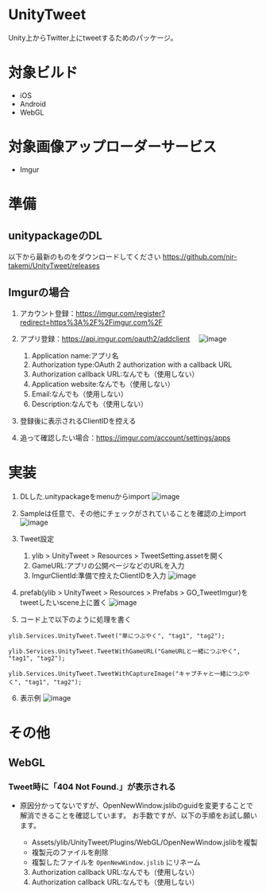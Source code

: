 # UnityTweet
Unity上からTwitter上にtweetするためのパッケージ。

# 対象ビルド
- iOS
- Android
- WebGL

# 対象画像アップローダーサービス
- Imgur

# 準備
## unitypackageのDL
以下から最新のものをダウンロードしてください
https://github.com/nir-takemi/UnityTweet/releases

## Imgurの場合
1. アカウント登録：https://imgur.com/register?redirect=https%3A%2F%2Fimgur.com%2F
   
2. アプリ登録：https://api.imgur.com/oauth2/addclient
　![image](https://user-images.githubusercontent.com/10418442/68995593-b91c1080-08d2-11ea-9308-58ea7e5ff89a.png)
   1. Application name:アプリ名
   2. Authorization type:OAuth 2 authorization with a callback URL
   3. Authorization callback URL:なんでも（使用しない）
   4. Application website:なんでも（使用しない）
   5. Email:なんでも（使用しない）
   6. Description:なんでも（使用しない）
3. 登録後に表示されるClientIDを控える
4. 追って確認したい場合：https://imgur.com/account/settings/apps

# 実装
1. DLした.unitypackageをmenuからimport
![image](https://user-images.githubusercontent.com/10418442/68995076-22992080-08cd-11ea-8c88-e435b6d40dd4.png)

2. Sampleは任意で、その他にチェックがされていることを確認の上import
![image](https://user-images.githubusercontent.com/10418442/68995098-4fe5ce80-08cd-11ea-8e74-de0defbd4c3a.png)

3. Tweet設定
   1. ylib > UnityTweet > Resources > TweetSetting.assetを開く
   2. GameURL:アプリの公開ページなどのURLを入力
   1. ImgurClientId:準備で控えたClientIDを入力
![image](https://user-images.githubusercontent.com/10418442/68995199-4315aa80-08ce-11ea-95a1-556a0e1a314d.png)

4. prefab(ylib > UnityTweet > Resources > Prefabs > GO_TweetImgur)をtweetしたいscene上に置く
![image](https://user-images.githubusercontent.com/10418442/69003456-c9210800-0945-11ea-8233-643a4c4b2b52.png)

5. コード上で以下のように処理を書く
```Tweet
ylib.Services.UnityTweet.Tweet("単につぶやく", "tag1", "tag2");

ylib.Services.UnityTweet.TweetWithGameURL("GameURLと一緒につぶやく", "tag1", "tag2");

ylib.Services.UnityTweet.TweetWithCaptureImage("キャプチャと一緒につぶやく", "tag1", "tag2");
```

6. 表示例
![image](https://user-images.githubusercontent.com/10418442/68995359-43af4080-08d0-11ea-820a-1eebe53653c1.png)

# その他
## WebGL
### Tweet時に「404 Not Found.」が表示される
- 原因分かってないですが、OpenNewWindow.jslibのguidを変更することで解消できることを確認しています。
お手数ですが、以下の手順をお試し願います。
   - Assets/ylib/UnityTweet/Plugins/WebGL/OpenNewWindow.jslibを複製
   - 複製元のファイルを削除
   - 複製したファイルを `OpenNewWindow.jslib` にリネーム

   3. Authorization callback URL:なんでも（使用しない）
   3. Authorization callback URL:なんでも（使用しない）
